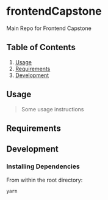 # frontendCapstone
Main Repo for Frontend Capstone

## Table of Contents

1. [Usage](#Usage)
1. [Requirements](#requirements)
1. [Development](#development)

## Usage

> Some usage instructions

## Requirements

<!-- An `nvmrc` file is included if using [nvm](https://github.com/creationix/nvm).

- Node 6.13.0
- etc -->

## Development

### Installing Dependencies

From within the root directory:

```sh
yarn
```
